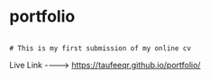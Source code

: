 # portfolio

```

# This is my first submission of my online cv

``` 


Live Link ----> https://taufeeqr.github.io/portfolio/
